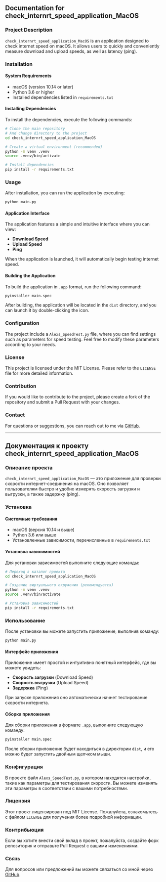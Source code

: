 ## Documentation for check_internrt_speed_application_MacOS

### Project Description

`check_internrt_speed_application_MacOS` is an application designed to check internet 
speed on macOS. It allows users to quickly and conveniently measure download and upload 
speeds, as well as latency (ping).

### Installation

#### System Requirements
- macOS (version 10.14 or later)
- Python 3.6 or higher
- Installed dependencies listed in `requirements.txt`

#### Installing Dependencies
To install the dependencies, execute the following commands:

```bash
# Clone the main repository
# And change directory to the project
cd check_internrt_speed_application_MacOS

# Create a virtual environment (recommended)
python -m venv .venv
source .venv/bin/activate

# Install dependencies
pip install -r requirements.txt
```

### Usage
After installation, you can run the application by executing:
```bash
python main.py
```

#### Application Interface
The application features a simple and intuitive interface where you can view:
- **Download Speed**
- **Upload Speed**
- **Ping**

When the application is launched, it will automatically begin testing internet speed.

#### Building the Application
To build the application in `.app` format, run the following command:
```bash
pyinstaller main.spec
```
After building, the application will be located in the `dist` directory, and you can launch it by double-clicking the icon.

### Configuration
The project include a `Alexs_SpeedTest.py` file, where you can find settings such as 
parameters for speed testing. Feel free to modify these parameters according to your needs.

### License
This project is licensed under the MIT License. Please refer to the `LICENSE` file for more detailed information.

### Contribution
If you would like to contribute to the project, please create a fork of the repository and submit a Pull Request with your changes.

### Contact
For questions or suggestions, you can reach out to me via [GitHub](https://github.com/AlexTkDev).

***

## Документация к проекту check_internrt_speed_application_MacOS

### Описание проекта
`check_internrt_speed_application_MacOS` — это приложение для проверки скорости 
интернет-соединения на macOS. Оно позволяет пользователям быстро и удобно измерять 
скорость загрузки и выгрузки, а также задержку (ping).

### Установка

#### Системные требования
- macOS (версия 10.14 и выше)
- Python 3.6 или выше
- Установленные зависимости, перечисленные в `requirements.txt`

#### Установка зависимостей
Для установки зависимостей выполните следующие команды:

```bash
# Переход в каталог проекта
cd check_internrt_speed_application_MacOS

# Создание виртуального окружения (рекомендуется)
python -m venv .venv
source .venv/bin/activate

# Установка зависимостей
pip install -r requirements.txt
```

### Использование
После установки вы можете запустить приложение, выполнив команду:
```bash
python main.py
```

#### Интерфейс приложения
Приложение имеет простой и интуитивно понятный интерфейс, где вы можете увидеть:
- **Скорость загрузки** (Download Speed)
- **Скорость выгрузки** (Upload Speed)
- **Задержка** (Ping)

При запуске приложения оно автоматически начнет тестирование скорости интернета.
#### Сборка приложения
Для сборки приложения в формате `.app`, выполните следующую команду:
```bash
pyinstaller main.spec
```
После сборки приложение будет находиться в директории `dist`, и его можно будет запустить двойным щелчком мыши.

### Конфигурация
В проекте файл `Alexs_SpeedTest.py`, в котором находятся настройки, такие как параметры для 
тестирования скорости. Вы можете изменять эти параметры в соответствии с вашими потребностями.
### Лицензия
Этот проект лицензирован под MIT License. Пожалуйста, ознакомьтесь с файлом `LICENSE` для получения более подробной информации.

### Контрибьюция
Если вы хотите внести свой вклад в проект, пожалуйста, создайте форк репозитория и отправьте Pull Request с вашими изменениями.

### Связь
Для вопросов или предложений вы можете связаться со мной через [GitHub](https://github.com/AlexTkDev).
